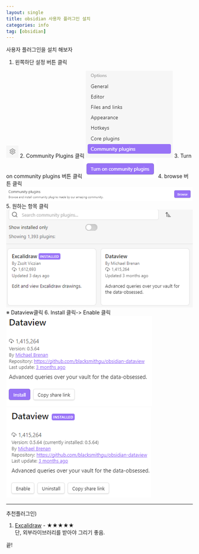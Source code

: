 ```yaml
---
layout: single
title: obsidian 사용자 플러그인 설치 
categories: info
tag: [obsidian]
---
```


사용자 플러그인을 설치 해보자

1. 왼쪽하단 설정 버튼 클릭  
<img src="/images/obsidian/img_9.png" alt="설정">  
2. Community Plugins 클릭  
<img src="/images/obsidian/img_10.png" alt="메뉴클릭">
3. Turn on community plugins 버튼 클릭  
<img src="/images/obsidian/img_11.png" alt="버튼클릭">
4. browse 버튼 클릭  
<img src="/images/obsidian/img_12.png" alt="버튼클릭">
5. 원하는 항목 클릭  
<img src="/images/obsidian/img_13.png" alt="버튼클릭">  
※ Dataview클릭
6. Install 클릭-> Enable 클릭  
<img src="/images/obsidian/img_14.png" alt="버튼클릭">
<img src="/images/obsidian/img_15.png" alt="버튼클릭">

<hr/>

추천플러그인)  
1. [Excalidraw](../옵시디언_추천플러그인(Excalidraw)) - ★★★★★  
단, 외부라이브러리를 받아야 그리기 좋음.

끝!